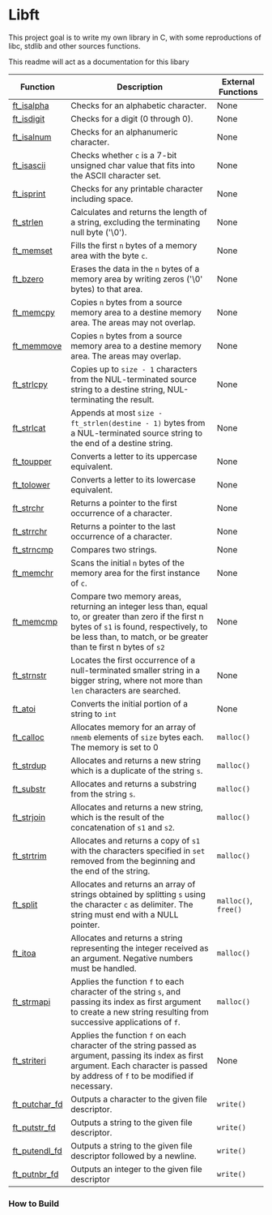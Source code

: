 # Libft
This project goal is to write my own library in C, with some reproductions of libc, stdlib and other sources functions.

This readme will act as a documentation for this libary

| Function                       | Description                                                                                                                                                                                                          | External Functions   |
| ------------------------------ | -------------------------------------------------------------------------------------------------------------------------------------------------------------------------------------------------------------------- | -------------------- |
| [ft_isalpha](ft_isalpha.c)     | Checks for an alphabetic character.                                                                                                                                                                                  | None                  |
| [ft_isdigit](ft_isdigit.c)     | Checks for a digit (0 through 0).                                                                                                                                                                                    | None                  |
| [ft_isalnum](ft_isalnum.c)     | Checks for an alphanumeric character.                                                                                                                                                                                | None                  |
| [ft_isascii](ft_isascii.c)     | Checks whether `c` is a 7-bit unsigned char value that fits into the ASCII character set.                                                                                                                            | None                  |
| [ft_isprint](ft_isprint.c)     | Checks for any printable character including space.                                                                                                                                                                  | None                  |
| [ft_strlen](ft_strlen.c)       | Calculates and returns the length of a string, excluding the terminating null byte ('\\0').                                                                                                                          | None                  |
| [ft_memset](ft_memset.c)       | Fills the first `n` bytes of a memory area with the byte `c`.                                                                                                                                                        | None                  |
| [ft_bzero](ft_bzero.c)         | Erases the data in the `n` bytes of a memory area by writing zeros ('\\0' bytes) to that area.                                                                                                                       | None                  |
| [ft_memcpy](ft_memcpy)         | Copies `n` bytes from a source memory area to a destine memory area. The areas may not overlap.                                                                                                                      | None                  |
| [ft_memmove](ft_memmove)       | Copies `n` bytes from a source memory area to a destine memory area. The areas may overlap.                                                                                                                          | None                  |
| [ft_strlcpy](ft_strlcpy)       | Copies up to `size - 1` characters from the NUL-terminated source string to a destine string, NUL-terminating the result.                                                                                            | None                  |
| [ft_strlcat](ft_strlcat)       | Appends at most `size - ft_strlen(destine - 1)` bytes from a NUL-terminated source string to the end of a destine string.                                                                                            | None                  |
| [ft_toupper](ft_toupper.c)     | Converts a letter to its uppercase equivalent.                                                                                                                                                                       | None                  |
| [ft_tolower](ft_tolower.c)     | Converts a letter to its lowercase equivalent.                                                                                                                                                                       | None                  |
| [ft_strchr](ft_strchr.c)       | Returns a pointer to the first occurrence of a character.                                                                                                                                                            | None                  |
| [ft_strrchr](ft_strrchr.c)     | Returns a pointer to the last occurrence of a character.                                                                                                                                                             | None                  |
| [ft_strncmp](ft_strncmp.c)     | Compares two strings.                                                                                                                                                                                                | None                  |
| [ft_memchr](ft_memchr.c)       | Scans the initial `n` bytes of the memory area for the first instance of `c`.                                                                                                                                        | None                  |
| [ft_memcmp](ft_memcmp.c)       | Compare two memory areas, returning an integer less than, equal to, or greater than zero if the first n bytes of `s1` is found, respectively, to be less than, to match, or be greater than te first n bytes of `s2` | None                  |
| [ft_strnstr](ft_strnstr.c)     | Locates the first occurrence of a null-terminated smaller string in a bigger string, where not more than `len` characters are searched.                                                                              | None                  |
| [ft_atoi](ft_atoi.c)           | Converts the initial portion of a string to `int`                                                                                                                                                                    | None                  |
| [ft_calloc](ft_calloc.c)       | Allocates memory for an array of `nmemb` elements of `size` bytes each. The memory is set to 0                                                                                                                       | `malloc()`            |
| [ft_strdup](ft_strdup.c)       | Allocates and returns a new string which is a duplicate of the string `s`.                                                                                                                                           | `malloc()`            |
| [ft_substr](ft_substr.c)       | Allocates and returns a substring from the string `s`.                                                                                                                                                               | `malloc()`            |
| [ft_strjoin](ft_strjoin.c)     | Allocates and returns a new string, which is the result of the concatenation of `s1` and `s2`.                                                                                                                       | `malloc()`            |
| [ft_strtrim](ft_strtrim.c)     | Allocates and returns a copy of `s1` with the characters specified in `set` removed from the beginning and the end of the string.                                                                                    | `malloc()`            |
| [ft_split](ft_split.c)         | Allocates and returns an array of strings obtained by splitting `s` using the character `c` as delimiter. The string must end with a NULL pointer.                                                                   | `malloc()`, `free()`  |
| [ft_itoa](ft_itoa.c)           | Allocates and returns a string representing the integer received as an argument. Negative numbers must be handled.                                                                                                   | `malloc()`            |
| [ft_strmapi](ft_strmapi)       | Applies the function `f` to each character of the string `s`, and passing its index as first argument to create a new string resulting from successive applications of `f`.                                          | `malloc()`            |
| [ft_striteri](ft_striteri)     | Applies the function `f` on each character of the string passed as argument, passing its index as first argument. Each character is passed by address of `f` to be modified if necessary.                            | None                  |
| [ft_putchar_fd](ft_putchar_fd) | Outputs a character to the given file descriptor.                                                                                                                                                                    | `write()`             |
| [ft_putstr_fd](ft_putstr_fd)   | Outputs a string to the given file descriptor.                                                                                                                                                                       | `write()`             |
| [ft_putendl_fd](ft_putendl_fd) | Outputs a string to the given file descriptor followed by a newline.                                                                                                                                                 | `write()`             |
| [ft_putnbr_fd](ft_putnbr_fd)   | Outputs an integer to the given file descriptor                                                                                                                                                                      | `write()`             |


### How to Build

